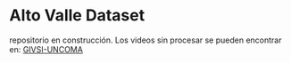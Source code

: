 # Alto Valle Dataset
repositorio en construcción. Los videos sin procesar se pueden encontrar en: [GIVSI-UNCOMA](http://sige.uncoma.edu.ar/~givsi-data/datasets/
) 
